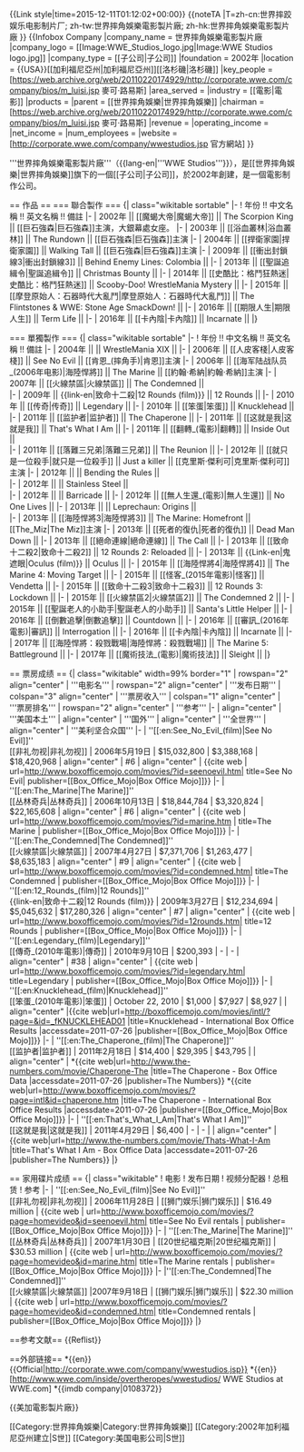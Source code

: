 {{Link style|time=2015-12-11T01:12:02+00:00}}
{{noteTA
|T=zh-cn:世界摔跤娱乐电影制片厂; zh-tw:世界摔角娛樂電影製片廠; zh-hk:世界摔角娛樂電影製片廠
}}
{{Infobox Company
|company_name = 世界摔角娛樂電影製片廠
|company_logo = [[Image:WWE_Studios_logo.jpg|Image:WWE Studios logo.jpg]]
|company_type = [[子公司|子公司]]
|foundation = 2002年
|location = {{USA}}[[加利福尼亞州|加利福尼亞州]][[洛杉磯|洛杉磯]]
|key_people = [https://web.archive.org/web/20110220174929/http://corporate.wwe.com/company/bios/m_luisi.jsp 麥可·路易斯]
|area_served =
|industry = [[電影|電影]]
|products =
|parent = [[世界摔角娛樂|世界摔角娛樂]]
|chairman = [https://web.archive.org/web/20110220174929/http://corporate.wwe.com/company/bios/m_luisi.jsp 麥可·路易斯]
|revenue =
|operating_income =
|net_income =
|num_employees =
|website = [http://corporate.wwe.com/company/wwestudios.jsp 官方網站]
}}

'''世界摔角娛樂電影製片廠'''（{{lang-en|'''WWE Studios'''}}），是[[世界摔角娛樂|世界摔角娛樂]]旗下的一個[[子公司|子公司]]，於2002年創建，是一個電影制作公司。

== 作品 ==
=== 聯合製作 ===
{| class="wikitable sortable"
|-
! 年份 !! 中文名稱 !! 英文名稱 !!  備註
|-
|   2002年 || [[魔蝎大帝|魔蝎大帝]] || The Scorpion King ||  [[巨石強森|巨石強森]]主演，大銀幕處女座。
|-
|   2003年 || [[浴血叢林|浴血叢林]] || The Rundown ||  [[巨石強森|巨石強森]]主演
|-
|   2004年 || [[捍衛家園|捍衛家園]] || Walking Tall ||  [[巨石強森|巨石強森]]主演
|-
|   2009年 || [[衝出封鎖線3|衝出封鎖線3]] || Behind Enemy Lines: Colombia || 
|-
|   2013年 || [[聖誕追緝令|聖誕追緝令]] || Christmas Bounty || 
|-
|   2014年 || [[史酷比：格鬥狂熱迷|史酷比：格鬥狂熱迷]] || Scooby-Doo! WrestleMania Mystery || 
|-
|   2015年 || [[摩登原始人：石器時代大亂鬥|摩登原始人：石器時代大亂鬥]] || The Flintstones & WWE: Stone Age SmackDown! || 
|-
|   2016年 || [[期限人生|期限人生]] || Term Life || 
|-
|   2016年 || [[卡內陰|卡內陰]] || Incarnate || 
|}

=== 單獨製作 ===
{| class="wikitable sortable"
|-
! 年份 !! 中文名稱 !! 英文名稱 !!  備註
|-
|   2004年 ||         || WrestleMania XIX || 
|-
|   2006年 || [[人皮客棧|人皮客棧]] || See No Evil ||    [[肯恩_(摔角手)|肯恩]]主演
|-
|   2006年 || [[海军陆战队员_(2006年电影)|海陸悍將]] || The Marine ||  [[約翰·希納|約翰·希納]]主演
|-
|   2007年 || [[火線禁區|火線禁區]] || The Condemned ||  
|-
|   2009年 || {{link-en|致命十二殺|12 Rounds (film)}} || 12 Rounds  || 
|-
|   2010年 || [[传奇|传奇]] ||  Legendary || 
|-
|   2010年 || [[笨蛋|笨蛋]] || Knucklehead  ||  
|-
|   2011年 || [[监护者|监护者]] || The Chaperone || 
|-
|   2011年 || [[这就是我|这就是我]] || That's What I Am || 
|-
|   2011年 || [[翻轉_(電影)|翻轉]] || Inside Out ||  
|-
|   2011年 || [[落難三兄弟|落難三兄弟]] || The Reunion || 
|-
|   2012年 ||  [[就只是一位殺手|就只是一位殺手]]   || Just a killer ||   [[克里斯·傑利可|克里斯·傑利可]]主演
|-
|   2012年 ||  || Bending the Rules ||  
|-
|   2012年 ||  || Stainless Steel ||  
|-
|   2012年 ||  || Barricade || 
|-
|   2012年 || [[無人生還_(電影)|無人生還]] || No One Lives || 
|-
|   2013年 ||  || Leprechaun: Origins ||  
|-
|   2013年 || [[海陸悍將3|海陸悍將3]] || The Marine: Homefront ||   [[The_Miz|The Miz]]主演
|-
|   2013年 || [[死者的復仇|死者的復仇]] || Dead Man Down || 
|-
|   2013年 || [[絕命連線|絕命連線]] || The Call || 
|-
|   2013年 || [[致命十二殺2|致命十二殺2]] || 12 Rounds 2: Reloaded || 
|-
|   2013年 || {{Link-en|鬼遮眼|Oculus (film)}} || Oculus || 
|-
|   2015年 || [[海陸悍將4|海陸悍將4]] || The Marine 4: Moving Target || 
|-
|   2015年 || [[怪客_(2015年電影)|怪客]] || Vendetta || 
|-
|   2015年 || [[致命十二殺3|致命十二殺3]] || 12 Rounds 3: Lockdown ||
|-
|   2015年 || [[火線禁區2|火線禁區2]] || The Condemned 2 ||
|-
|   2015年 || [[聖誕老人的小助手|聖誕老人的小助手]] || Santa's Little Helper ||
|-
|   2016年 || [[倒數追擊|倒數追擊]] || Countdown ||
|-
|   2016年 || [[審訊_(2016年電影)|審訊]] || Interrogation ||
|-
|   2016年 || [[卡內陰|卡內陰]] || Incarnate ||
|-
|   2017年 || [[海陸悍將：殺戮戰場|海陸悍將：殺戮戰場]] || The Marine 5: Battleground ||
|-
|   2017年 || [[魔術技法_(電影)|魔術技法]] || Sleight ||
|}

== 票房成绩 ==
{| class="wikitable" width=99% border="1"
| rowspan="2" align="center" | '''电影名'''
| rowspan="2" align="center" | '''发布日期'''
| colspan="3" align="center" | '''票房收入'''
| colspan="1" align="center" | '''票房排名'''
| rowspan="2" align="center" | '''参考'''
|-
| align="center" | '''美国本土'''
| align="center" | '''国外'''
| align="center" | '''全世界'''
| align="center" | '''美利坚合众国'''
|-
| ''[[:en:See_No_Evil_(film)|See No Evil]]''<br />[[非礼勿视|非礼勿视]]
| 2006年5月19日
| $15,032,800
| $3,388,168
| $18,420,968
| align="center" | #6
| align="center" | <ref>{{cite web | url=http://www.boxofficemojo.com/movies/?id=seenoevil.htm| title=See No Evil| publisher=[[Box_Office_Mojo|Box Office Mojo]]}}</ref>
|-
| ''[[:en:The_Marine|The Marine]]''<br />[[丛林奇兵|丛林奇兵]]
| 2006年10月13日
| $18,844,784
| $3,320,824
| $22,165,608
| align="center" | #6
| align="center" | <ref>{{cite web | url=http://www.boxofficemojo.com/movies/?id=marine.htm | title=The Marine | publisher=[[Box_Office_Mojo|Box Office Mojo]]}}</ref>
|-
| ''[[:en:The_Condemned|The Condemned]]''<br />[[火線禁區|火線禁區]]
| 2007年4月27日
| $7,371,706
| $1,263,477
| $8,635,183
| align="center" | #9
| align="center" | <ref>{{cite web | url=http://www.boxofficemojo.com/movies/?id=condemned.htm|  title=The Condemned | publisher=[[Box_Office_Mojo|Box Office Mojo]]}}</ref>
|-
| ''[[:en:12_Rounds_(film)|12 Rounds]]''<br />{{link-en|致命十二殺|12 Rounds (film)}}
| 2009年3月27日
| $12,234,694
| $5,045,632
| $17,280,326
| align="center" | #7
| align="center" | <ref>{{cite web | url=http://www.boxofficemojo.com/movies/?id=12rounds.htm| title=12 Rounds | publisher=[[Box_Office_Mojo|Box Office Mojo]]}}</ref>
|-
| ''[[:en:Legendary_(film)|Legendary]]''<br />[[傳奇_(2010年電影)|傳奇]]
| 2010年9月10日
| $200,393
| -
| -
| align="center" | #38
| align="center" | <ref>{{cite web | url=http://www.boxofficemojo.com/movies/?id=legendary.htm|
title=Legendary | publisher=[[Box_Office_Mojo|Box Office Mojo]]}}</ref>
|-
| ''[[:en:Knucklehead_(film)|Knucklehead]]''<br />[[笨蛋_(2010年電影)|笨蛋]]
| October 22, 2010
| $1,000
| $7,927
| $8,927
|
| align="center" |<ref>{{cite web|url=http://boxofficemojo.com/movies/intl/?page=&id=_fKNUCKLEHEAD01 |title=Knucklehead - International Box Office Results |accessdate=2011-07-26 |publisher=[[Box_Office_Mojo|Box Office Mojo]]}}</ref>
|-
| ''[[:en:The_Chaperone_(film)|The Chaperone]]''<br />[[监护者|监护者]]
| 2011年2月18日
| $14,400
| $29,395
| $43,795
|
| align="center" |<ref>
*{{cite web|url=http://www.the-numbers.com/movie/Chaperone-The |title=The Chaperone - Box Office Data |accessdate=2011-07-26 |publisher=The Numbers}}
*{{cite web|url=http://www.boxofficemojo.com/movies/?page=intl&id=chaperone.htm |title=The Chaperone - International Box Office Results |accessdate=2011-07-26 |publisher=[[Box_Office_Mojo|Box Office Mojo]]}}</ref>
|-
| ''[[:en:That's_What_I_Am|That's What I Am]]''<br />[[这就是我|这就是我]]
| 2011年4月29日
| $6,400
| -
| -
|
| align="center" |<ref>{{cite web|url=http://www.the-numbers.com/movie/Thats-What-I-Am |title=That's What I Am - Box Office Data |accessdate=2011-07-26 |publisher=The Numbers}}</ref>
|}

== 家用碟片成绩 ==
{| class="wikitable"
! 电影
! 发布日期
! 视频分配器
! 总租赁
! 参考
|-
| ''[[:en:See_No_Evil_(film)|See No Evil]]''<br />[[非礼勿视|非礼勿视]]
| 2006年11月28日
| [[狮门娱乐|狮门娱乐]]
| $16.49 million
| <ref>{{cite web | url=http://www.boxofficemojo.com/movies/?page=homevideo&id=seenoevil.htm|  title=See No Evil rentals | publisher=[[Box_Office_Mojo|Box Office Mojo]]}}</ref>
|-
| ''[[:en:The_Marine|The Marine]]''<br />[[丛林奇兵|丛林奇兵]]
| 2007年1月30日
| [[20世纪福克斯|20世纪福克斯]]
| $30.53 million
| <ref>{{cite web | url=http://www.boxofficemojo.com/movies/?page=homevideo&id=marine.htm|  title=The Marine rentals | publisher=[[Box_Office_Mojo|Box Office Mojo]]}}</ref>
|-
|''[[:en:The_Condemned|The Condemned]]''<br />[[火線禁區|火線禁區]]
|2007年9月18日
| [[狮门娱乐|狮门娱乐]]
| $22.30 million
| <ref>{{cite web | url=http://www.boxofficemojo.com/movies/?page=homevideo&id=condemned.htm|  title=Condemned rentals | publisher=[[Box_Office_Mojo|Box Office Mojo]]}}</ref>
|}

==参考文献==
{{Reflist}}

==外部链接==
*{{en}}{{Official|http://corporate.wwe.com/company/wwestudios.jsp}}
*{{en}}[http://www.wwe.com/inside/overtheropes/wwestudios/ WWE Studios at WWE.com]
*{{imdb company|0108372}}

{{美加電影製片廠}}

[[Category:世界摔角娛樂|Category:世界摔角娛樂]]
[[Category:2002年加利福尼亞州建立|S世]]
[[Category:美国电影公司|S世]]